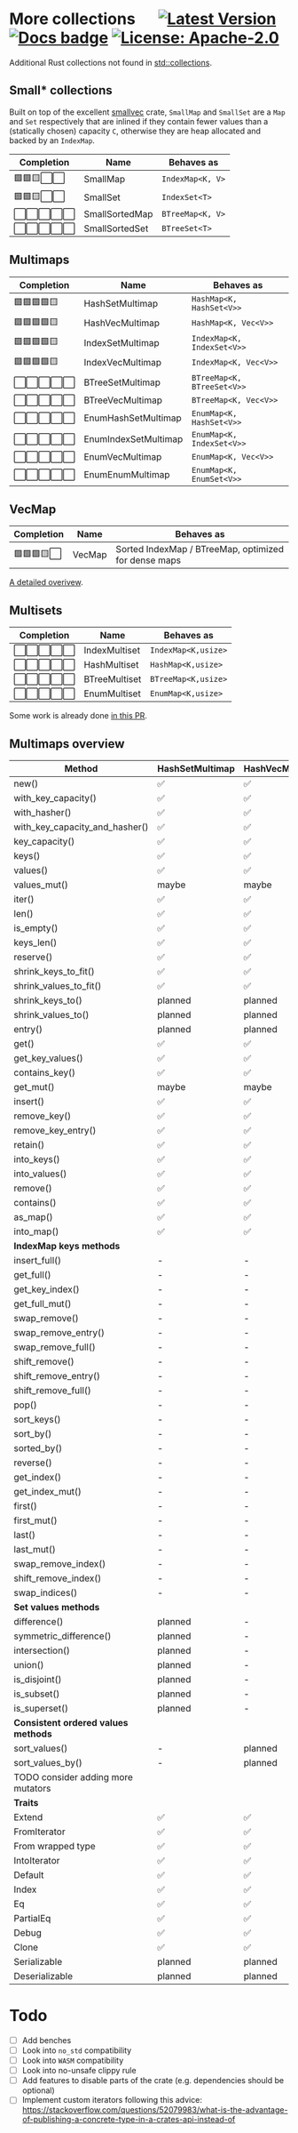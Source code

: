 # More collections &emsp; [![Latest Version]][crates.io] [![Docs badge]][docs.rs] [![License: Apache-2.0][License badge]](/LICENSE)

[Latest Version]: https://img.shields.io/crates/v/more_collections.svg
[crates.io]: https://crates.io/crates/more_collections

[License badge]: https://img.shields.io/crates/l/more_collections.svg

[Docs badge]: https://img.shields.io/badge/docs.rs-rustdoc-yellow
[docs.rs]: https://docs.rs/more_collections/

Additional Rust collections not found in [std::collections](https://doc.rust-lang.org/std/collections/).

## Small* collections

Built on top of the excellent [smallvec](https://github.com/servo/rust-smallvec) crate, `SmallMap` and `SmallSet` are a `Map` and `Set` respectively that are inlined if they contain fewer values than a (statically chosen) capacity `C`, otherwise they are heap allocated and backed by an `IndexMap`. 

| Completion | Name           | Behaves as       |
| ---------- | -------------- | ---------------- |
| 🟩🟩🟨⬜️⬜️      | SmallMap       | `IndexMap<K, V>` |
| 🟩🟩🟨⬜️⬜️      | SmallSet       | `IndexSet<T>`    |
| ⬜️⬜️⬜️⬜️⬜️      | SmallSortedMap | `BTreeMap<K, V>` |
| ⬜️⬜️⬜️⬜️⬜️      | SmallSortedSet | `BTreeSet<T>`    |

## Multimaps 

| Completion | Name                 | Behaves as                 |
| ---------- | -------------------- | -------------------------- |
| 🟩🟩🟩🟩🟨      | HashSetMultimap      | `HashMap<K, HashSet<V>>`   |
| 🟩🟩🟩🟩🟨      | HashVecMultimap      | `HashMap<K, Vec<V>>`       |
| 🟩🟩🟩🟩🟨      | IndexSetMultimap     | `IndexMap<K, IndexSet<V>>` |
| 🟩🟩🟩🟩🟨      | IndexVecMultimap     | `IndexMap<K, Vec<V>>`      |
| ⬜️⬜️⬜️⬜️⬜️      | BTreeSetMultimap     | `BTreeMap<K, BTreeSet<V>>` |
| ⬜️⬜️⬜️⬜️⬜️      | BTreeVecMultimap     | `BTreeMap<K, Vec<V>>`      |
| ⬜️⬜️⬜️⬜️⬜️      | EnumHashSetMultimap  | `EnumMap<K, HashSet<V>>`   |
| ⬜️⬜️⬜️⬜️⬜️      | EnumIndexSetMultimap | `EnumMap<K, IndexSet<V>>`  |
| ⬜️⬜️⬜️⬜️⬜️      | EnumVecMultimap      | `EnumMap<K, Vec<V>>     `  |
| ⬜️⬜️⬜️⬜️⬜️      | EnumEnumMultimap     | `EnumMap<K, EnumSet<V>>`   |

## VecMap
| Completion | Name   | Behaves as                                           |
| ---------- | ------ | ---------------------------------------------------- |
| 🟩🟩🟩🟨⬜️      | VecMap | Sorted IndexMap / BTreeMap, optimized for dense maps |

[A detailed overivew](doc/vec_map.md).

## Multisets

| Completion | Name          | Behaves as          |
| ---------- | ------------- | ------------------- |
| ⬜️⬜️⬜️⬜️⬜️      | IndexMultiset | `IndexMap<K,usize>` |
| ⬜️⬜️⬜️⬜️⬜️      | HashMultiset  | `HashMap<K,usize>`  |
| ⬜️⬜️⬜️⬜️⬜️      | BTreeMultiset | `BTreeMap<K,usize>` |
| ⬜️⬜️⬜️⬜️⬜️      | EnumMultiset  | `EnumMap<K,usize>`  |

Some work is already done [in this PR](https://github.com/rinde/more_collections/pull/8).

## Multimaps overview

| Method                                | HashSetMultimap | HashVecMultimap | IndexSetMultimap | IndexVecMultimap |
| ------------------------------------- | --------------- | --------------- | ---------------- | ---------------- |
| new()                                 | ✅               | ✅               | ✅                | ✅                |
| with_key_capacity()                   | ✅               | ✅               | ✅                | ✅                |
| with_hasher()                         | ✅               | ✅               | ✅                | ✅                |
| with_key_capacity_and_hasher()        | ✅               | ✅               | ✅                | ✅                |
| key_capacity()                        | ✅               | ✅               | ✅                | ✅                |
| keys()                                | ✅               | ✅               | ✅                | ✅                |
| values()                              | ✅               | ✅               | ✅                | ✅                |
| values_mut()                          | maybe           | maybe           | maybe            | maybe            |
| iter()                                | ✅               | ✅               | ✅                | ✅                |
| len()                                 | ✅               | ✅               | ✅                | ✅                |
| is_empty()                            | ✅               | ✅               | ✅                | ✅                |
| keys_len()                            | ✅               | ✅               | ✅                | ✅                |
| reserve()                             | ✅               | ✅               | ✅                | ✅                |
| shrink_keys_to_fit()                  | ✅               | ✅               | ✅                | ✅                |
| shrink_values_to_fit()                | ✅               | ✅               | ✅                | ✅                |
| shrink_keys_to()                      | planned         | planned         | -                | -                |
| shrink_values_to()                    | planned         | planned         | -                | planned          |
| entry()                               | planned         | planned         | planned          | planned          |
| get()                                 | ✅               | ✅               | ✅                | ✅                |
| get_key_values()                      | ✅               | ✅               | ✅                | ✅                |
| contains_key()                        | ✅               | ✅               | ✅                | ✅                |
| get_mut()                             | maybe           | maybe           | maybe            | maybe            |
| insert()                              | ✅               | ✅               | ✅                | ✅                |
| remove_key()                          | ✅               | ✅               | ✅                | ✅                |
| remove_key_entry()                    | ✅               | ✅               | ✅                | ✅                |
| retain()                              | ✅               | ✅               | ✅                | ✅                |
| into_keys()                           | ✅               | ✅               | ✅                | ✅                |
| into_values()                         | ✅               | ✅               | ✅                | ✅                |
| remove()                              | ✅               | ✅               | ✅                | ✅                |
| contains()                            | ✅               | ✅               | ✅                | ✅                |
| as_map()                              | ✅               | ✅               | ✅                | ✅                |
| into_map()                            | ✅               | ✅               | ✅                | ✅                |
| __IndexMap keys methods__             |
| insert_full()                         | -               | -               | ✅                | ✅                |
| get_full()                            | -               | -               | ✅                | ✅                |
| get_key_index()                       | -               | -               | ✅                | ✅                |
| get_full_mut()                        | -               | -               | maybe            | maybe            |
| swap_remove()                         | -               | -               | planned          | planned          |
| swap_remove_entry()                   | -               | -               | planned          | planned          |
| swap_remove_full()                    | -               | -               | planned          | planned          |
| shift_remove()                        | -               | -               | planned          | planned          |
| shift_remove_entry()                  | -               | -               | planned          | planned          |
| shift_remove_full()                   | -               | -               | planned          | planned          |
| pop()                                 | -               | -               | planned          | planned          |
| sort_keys()                           | -               | -               | planned          | planned          |
| sort_by()                             | -               | -               | planned          | planned          |
| sorted_by()                           | -               | -               | planned          | planned          |
| reverse()                             | -               | -               | planned          | planned          |
| get_index()                           | -               | -               | planned          | planned          |
| get_index_mut()                       | -               | -               | maybe            | maybe            |
| first()                               | -               | -               | planned          | planned          |
| first_mut()                           | -               | -               | maybe            | maybe            |
| last()                                | -               | -               | planned          | planned          |
| last_mut()                            | -               | -               | maybe            | maybe            |
| swap_remove_index()                   | -               | -               | planned          | planned          |
| shift_remove_index()                  | -               | -               | planned          | planned          |
| swap_indices()                        | -               | -               | planned          | planned          |
| __Set values methods__                |
| difference()                          | planned         | -               | planned          | -                |
| symmetric_difference()                | planned         | -               | planned          | -                |
| intersection()                        | planned         | -               | planned          | -                |
| union()                               | planned         | -               | planned          | -                |
| is_disjoint()                         | planned         | -               | planned          | -                |
| is_subset()                           | planned         | -               | planned          | -                |
| is_superset()                         | planned         | -               | planned          | -                |
| __Consistent ordered values methods__ |
| sort_values()                         | -               | planned         | planned          | planned          |
| sort_values_by()                      | -               | planned         | planned          | planned          |
| TODO consider adding more mutators    |
| __Traits__                            |
| Extend                                | ✅               | ✅               | ✅                | ✅                |
| FromIterator                          | ✅               | ✅               | ✅                | ✅                |
| From wrapped type                     | ✅               | ✅               | ✅                | ✅                |
| IntoIterator                          | ✅               | ✅               | ✅                | ✅                |
| Default                               | ✅               | ✅               | ✅                | ✅                |
| Index                                 | ✅               | ✅               | ✅                | ✅                |
| Eq                                    | ✅               | ✅               | ✅                | ✅                |
| PartialEq                             | ✅               | ✅               | ✅                | ✅                |
| Debug                                 | ✅               | ✅               | ✅                | ✅                |
| Clone                                 | ✅               | ✅               | ✅                | ✅                |
| Serializable                          | planned         | planned         | planned          | planned          |
| Deserializable                        | planned         | planned         | planned          | planned          |


# Todo

 - [ ] Add benches
 - [ ] Look into `no_std` compatibility
 - [ ] Look into `WASM` compatibility
 - [ ] Look into no-unsafe clippy rule
 - [ ] Add features to disable parts of the crate (e.g. dependencies should be optional)
 - [ ] Implement custom iterators following this advice: https://stackoverflow.com/questions/52079983/what-is-the-advantage-of-publishing-a-concrete-type-in-a-crates-api-instead-of
